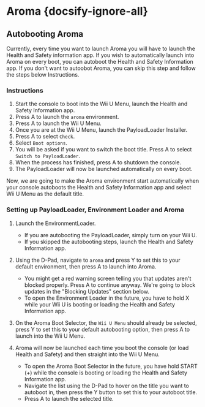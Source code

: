# Aroma {docsify-ignore-all}

## Autobooting Aroma

Currently, every time you want to launch Aroma you will have to launch the Health and Safety information app. If you wish to automatically launch into Aroma on every boot, you can autoboot the Health and Safety Information app.
If you don't want to autoobot Aroma, you can skip this step and follow the steps below Instructions.  

### Instructions

1. Start the console to boot into the Wii U Menu, launch the Health and Safety Information app.
1. Press A to launch the `aroma` environment.
1. Press A to launch the Wii U Menu.
1. Once you are at the Wii U Menu, launch the PayloadLoader Installer.
1. Press A to select `Check`.
1. Select `Boot options`.
1. You will be asked if you want to switch the boot title. Press A to select `Switch to PayloadLoader`.
1. When the process has finished, press A to shutdown the console.
1. The PayloadLoader will now be launched automatically on every boot.


Now, we are going to make the Aroma environment start automatically when your console autoboots the Health and Safety Information app and select Wii U Menu as the default title.

### Setting up PayloadLoader, Environment Loader and Aroma

1. Launch the EnvironmentLoader.
    - If you are autobooting the PayloadLoader, simply turn on your Wii U.
    - If you skipped the autobooting steps, launch the Health and Safety Information app.
1. Using the D-Pad, navigate to `aroma` and press Y to set this to your default environment, then press A to launch into Aroma.
    - You might get a red warning screen telling you that updates aren't blocked properly. Press A to continue anyway. We're going to block updates in the "Blocking Updates" section below.
    - To open the Environment Loader in the future, you have to hold X while your Wii U is booting or loading the Health and Safety Information app.

1. On the Aroma Boot Selector, the `Wii U Menu` should already be selected, press Y to set this to your default autobooting option, then press A to launch into the Wii U Menu.
   
1. Aroma will now be launched each time you boot the console (or load Health and Safety) and then straight into the Wii U Menu.
    - To open the Aroma Boot Selector in the future, you have hold START (+) while the console is booting or loading the Health and Safety Information app.
    - Navigate the list using the D-Pad to hover on the title you want to autoboot in, then press the Y button to set this to your autoboot title.
    - Press A to launch the selected title.
